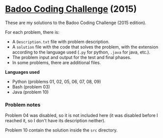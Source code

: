 # [Badoo Coding Challenge](http://challenge.badoo.com/) (2015)

These are my solutions to the Badoo Coding Challenge (2015 edition).

For each problem, there is:
- A `Description.txt` file with problem description.
- A `solution` file with the code that solves the problem, with the extension according to the language used (`.py` for python, `.java` for java, etc.).
- The problem input and output for the test and final phases.
- In some problems, there are additional files.


**Languages used**
- Python (problems 01, 02, 05, 06, 07, 08, 09)
- Bash (problem 03)
- Java (problem 10)


### Problem notes

Problem 04 was disabled, so it is not included here (it was disabled before I reached it, so I don't have its description neither).

Problem 10 contain the solution inside the `src` directory.
